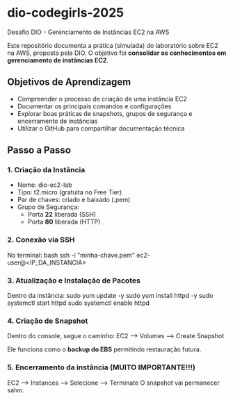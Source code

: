 # dio-codegirls-2025
Desafio DIO - Gerenciamento de Instâncias EC2 na AWS

Este repositório documenta a prática (simulada) do laboratório sobre EC2 na AWS, proposta pela DIO. 
O objetivo foi **consolidar os conhecimentos em gerenciamento de instâncias EC2**. 

## Objetivos de Aprendizagem
- Compreender o processo de criação de uma instância EC2
- Documentar os principais comandos e configurações
- Explorar boas práticas de snapshots, grupos de segurança e encerramento de instâncias
- Utilizar o GitHub para compartilhar documentação técnica

## Passo a Passo 

### 1. Criação da Instância
- Nome: dio-ec2-lab
- Tipo: t2.micro (gratuita no Free Tier)
- Par de chaves: criado e baixado (.pem)
- Grupo de Segurança:
  - Porta **22** liberada (SSH)
  - Porta **80** liberada (HTTP)

### 2. Conexão via SSH
No terminal:
bash
ssh -i "minha-chave.pem" ec2-user@<IP_DA_INSTANCIA>

### 3. Atualização e Instalação de Pacotes

Dentro da instância:
sudo yum update -y
sudo yum install httpd -y
sudo systemctl start httpd
sudo systemctl enable httpd

### 4. Criação de Snapshot
Dentro do console, segue o caminho: EC2 --> Volumes --> Create Snapshot

Ele funciona como o **backup do EBS** permitindo restauração futura. 

### 5. Encerramento da instância (MUITO IMPORTANTE!!!)

EC2 --> Instances --> Selecione --> Terminate
O snapshot vai permanecer salvo. 

